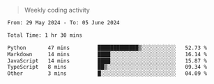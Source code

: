 > Weekly coding activity
<!--START_SECTION:waka-->

```txt
From: 29 May 2024 - To: 05 June 2024

Total Time: 1 hr 30 mins

Python       47 mins         █████████████▒░░░░░░░░░░░   52.73 %
Markdown     14 mins         ████░░░░░░░░░░░░░░░░░░░░░   16.14 %
JavaScript   14 mins         ████░░░░░░░░░░░░░░░░░░░░░   15.87 %
TypeScript   8 mins          ██▒░░░░░░░░░░░░░░░░░░░░░░   09.34 %
Other        3 mins          █░░░░░░░░░░░░░░░░░░░░░░░░   04.09 %
```

<!--END_SECTION:waka-->
